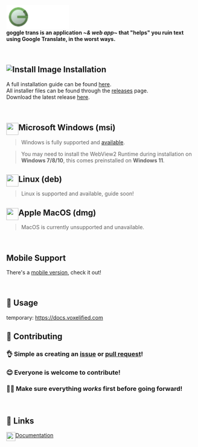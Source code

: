 <dl>
  <img src="public/img/banners/brand_text.svg" alt="goggle trans" align="left" height="64"/>
</dl>
<br/><br/><br/>

**goggle trans is an application ~*& web app*~ that "helps" you ruin text using Google Translate, in the worst ways.**</br>


<br/>

## ![Install Image](https://img.icons8.com/fluency/24/000000/software-installer.png) Installation
A full installation guide can be found [here](https://docs.voxelified.com/goggle-trans#installation-101).<br/>
All installer files can be found through the [releases](https://github.com/Blookerss/goggle-trans/releases) page.<br/>
Download the latest release [here](https://github.com/Blookerss/goggle-trans/releases/latest).

<br/>
<dl>
  <img src="https://img.icons8.com/fluency/000000/windows-10.svg" align="left" width="32" height="32"/>
  
  ## Microsoft Windows (msi)
  
  > Windows is fully supported and [available](https://docs.voxelified.com/goggle-trans/installation/microsoft-windows).
  
  > You may need to install the WebView2 Runtime during installation on **Windows 7/8/10**,
  > this comes preinstalled on **Windows 11**.
</dl>
<dl>
  <img src="https://img.icons8.com/color/32/000000/linux--v1" align="left" width="32" height="32"/>
  
  ## Linux (deb)
  > Linux is supported and available, guide soon!
</dl>
<dl>
  <img src="https://upload.wikimedia.org/wikipedia/commons/3/30/MacOS_logo.svg" align="left" width="32" height="32"/>
  
  ## Apple MacOS (dmg)
  > MacOS is currently unsupported and unavailable.
</dl>
<br/>

## Mobile Support
There's a [mobile version](https://github.com/Blookerss/goggle-trans-mobile), check it out!

<br/>

## 🤔 Usage
temporary: https://docs.voxelified.com
<br/>

## 🥰 Contributing
### 👌 Simple as creating an [issue](https://github.com/Blookerss/goggle-trans/issues/new) or [pull request](https://github.com/Blookerss/goggle-trans/compare)!</br>
### 😊 Everyone is welcome to contribute!</br>
### 😵‍💫 Make sure everything ***works*** first before going forward!
<br/>

## 🔗 Links

<dl>
  <img src="https://img.icons8.com/fluency/48/000000/documents.png" align="left" width="24" height="24"/>
  
  [Documentation](https://docs.voxelified.com)
</dl>
